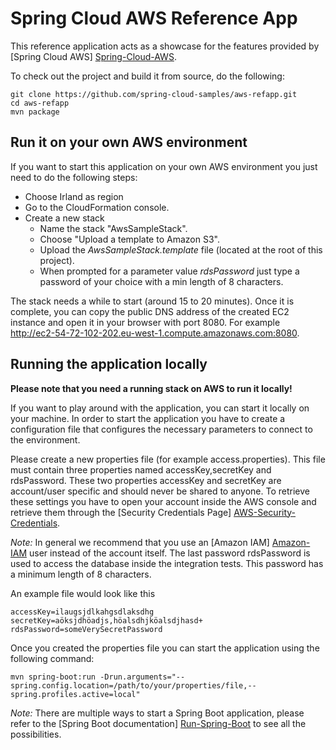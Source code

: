 # Spring Cloud AWS Reference App #
This reference application acts as a showcase for the features provided by [Spring Cloud AWS] [Spring-Cloud-AWS].

To check out the project and build it from source, do the following:

    git clone https://github.com/spring-cloud-samples/aws-refapp.git
    cd aws-refapp
    mvn package

## Run it on your own AWS environment ##
If you want to start this application on your own AWS environment you just need to do the following steps:

* Choose Irland as region
* Go to the CloudFormation console.
* Create a new stack
    * Name the stack "AwsSampleStack".
    * Choose "Upload a template to Amazon S3".
    * Upload the _AwsSampleStack.template_ file (located at the root of this project).
    * When prompted for a parameter value *rdsPassword* just type a password of your choice with a min length of 8 characters.

The stack needs a while to start (around 15 to 20 minutes). Once it is complete, you can copy the public DNS address
of the created EC2 instance and open it in your browser with port 8080. 
For example http://ec2-54-72-102-202.eu-west-1.compute.amazonaws.com:8080.

## Running the application locally ##
**Please note that you need a running stack on AWS to run it locally!**

If you want to play around with the application, you can start it locally on your machine. 
In order to start the application you have to create a configuration file that configures the necessary
parameters to connect to the environment.

Please create a new properties file (for example access.properties). This file must contain three properties 
named accessKey,secretKey and rdsPassword. These two properties accessKey and secretKey are account/user specific and 
should never be shared to anyone. To retrieve these settings you have to open your account inside the AWS console and 
retrieve them through the [Security Credentials Page] [AWS-Security-Credentials]. 

*Note:* In general we recommend that 
you use an [Amazon IAM] [Amazon-IAM] user instead of the account itself. The last password rdsPassword is used to access 
the database inside the integration tests. This password has a minimum length of 8 characters. 

An example file would look like this

	accessKey=ilaugsjdlkahgsdlaksdhg
	secretKey=aöksjdhöadjs,höalsdhjköalsdjhasd+
	rdsPassword=someVerySecretPassword

Once you created the properties file you can start the application using the following command:

    mvn spring-boot:run -Drun.arguments="--spring.config.location=/path/to/your/properties/file,--spring.profiles.active=local"
    
*Note:* There are multiple ways to start a Spring Boot application, please refer to the 
[Spring Boot documentation] [Run-Spring-Boot] to see all the possibilities.

[Spring-Cloud-AWS]: https://github.com/spring-cloud/spring-cloud-aws
[Run-Spring-Boot]: http://docs.spring.io/spring-boot/docs/current/reference/htmlsingle/#using-boot-running-your-application
[AWS-Security-Credentials]: https://portal.aws.amazon.com/gp/aws/securityCredentials
[Amazon-IAM]: https://aws.amazon.com/iam/